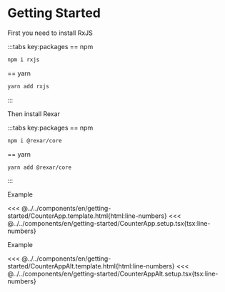 # Getting Started

First you need to install RxJS

:::tabs key:packages
== npm
```sh
npm i rxjs
```
== yarn
```sh
yarn add rxjs
```
:::

Then install Rexar

:::tabs key:packages
== npm
```sh
npm i @rexar/core
```
== yarn
```sh
yarn add @rexar/core
```
:::

<script setup>
import CounterApp from '../../components/en/getting-started/CounterApp.vue'
import CounterAppAlt from '../../components/en/getting-started/CounterAppAlt.vue'
</script>

Example

<<< @../../components/en/getting-started/CounterApp.template.html{html:line-numbers}
<<< @../../components/en/getting-started/CounterApp.setup.tsx{tsx:line-numbers}

<CounterApp/>


Example

<<< @../../components/en/getting-started/CounterAppAlt.template.html{html:line-numbers}
<<< @../../components/en/getting-started/CounterAppAlt.setup.tsx{tsx:line-numbers}

<CounterAppAlt/>